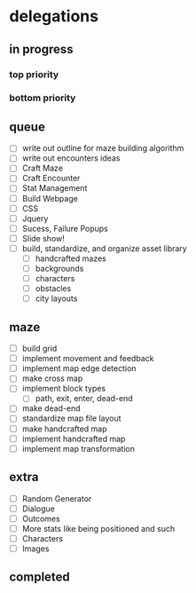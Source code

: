 # delegations

## in progress

### top priority

### bottom priority

## queue

- [ ] write out outline for maze building algorithm
- [ ] write out encounters ideas
- [ ] Craft Maze
- [ ] Craft Encounter
- [ ] Stat Management
- [ ] Build Webpage
- [ ] CSS
- [ ] Jquery
- [ ] Sucess, Failure Popups
- [ ] Slide show!
- [ ] build, standardize, and organize asset library
	- [ ] handcrafted mazes
	- [ ] backgrounds
	- [ ] characters
	- [ ] obstacles
	- [ ] city layouts

## maze

- [ ] build grid
- [ ] implement movement and feedback
- [ ] implement map edge detection
- [ ] make cross map
- [ ] implement block types
	- [ ] path, exit, enter, dead-end
- [ ] make dead-end
- [ ] standardize map file layout
- [ ] make handcrafted map
- [ ] implement handcrafted map
- [ ] implement map transformation

## extra

- [ ] Random Generator
- [ ] Dialogue
- [ ] Outcomes
- [ ] More stats like being positioned and such
- [ ] Characters
- [ ] Images

## completed
